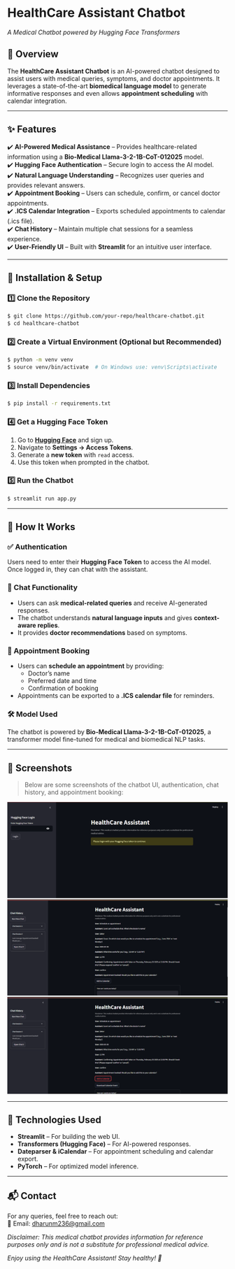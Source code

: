 # HealthCare Assistant Chatbot

  
*A Medical Chatbot powered by Hugging Face Transformers*

## 🌟 Overview
The **HealthCare Assistant Chatbot** is an AI-powered chatbot designed to assist users with medical queries, symptoms, and doctor appointments. It leverages a state-of-the-art **biomedical language model** to generate informative responses and even allows **appointment scheduling** with calendar integration.

---
## ✨ Features

✔️ **AI-Powered Medical Assistance** – Provides healthcare-related information using a **Bio-Medical Llama-3-2-1B-CoT-012025** model.  
✔️ **Hugging Face Authentication** – Secure login to access the AI model.  
✔️ **Natural Language Understanding** – Recognizes user queries and provides relevant answers.  
✔️ **Appointment Booking** – Users can schedule, confirm, or cancel doctor appointments.  
✔️ **.ICS Calendar Integration** – Exports scheduled appointments to calendar (.ics file).  
✔️ **Chat History** – Maintain multiple chat sessions for a seamless experience.  
✔️ **User-Friendly UI** – Built with **Streamlit** for an intuitive user interface.  

---
## 🚀 Installation & Setup

### 1️⃣ Clone the Repository
```bash
$ git clone https://github.com/your-repo/healthcare-chatbot.git
$ cd healthcare-chatbot
```

### 2️⃣ Create a Virtual Environment (Optional but Recommended)
```bash
$ python -m venv venv
$ source venv/bin/activate  # On Windows use: venv\Scripts\activate
```

### 3️⃣ Install Dependencies
```bash
$ pip install -r requirements.txt
```

### 4️⃣ Get a Hugging Face Token
1. Go to **[Hugging Face](https://huggingface.co/join)** and sign up.
2. Navigate to **Settings → Access Tokens**.
3. Generate a **new token** with `read` access.
4. Use this token when prompted in the chatbot.

### 5️⃣ Run the Chatbot
```bash
$ streamlit run app.py
```

---
## 🏥 How It Works

### ✅ Authentication
Users need to enter their **Hugging Face Token** to access the AI model. Once logged in, they can chat with the assistant.

### 💬 Chat Functionality
- Users can ask **medical-related queries** and receive AI-generated responses.
- The chatbot understands **natural language inputs** and gives **context-aware replies**.
- It provides **doctor recommendations** based on symptoms.

### 📅 Appointment Booking
- Users can **schedule an appointment** by providing:
  - Doctor’s name
  - Preferred date and time
  - Confirmation of booking
- Appointments can be exported to a **.ICS calendar file** for reminders.

### 🛠️ Model Used
The chatbot is powered by **Bio-Medical Llama-3-2-1B-CoT-012025**, a transformer model fine-tuned for medical and biomedical NLP tasks.

---
## 📸 Screenshots
> Below are some screenshots of the chatbot UI, authentication, chat history, and appointment booking:

![Hugging face Login Page](Resources/token_login.png)
![Chat Interface](Resources/Chat.png)
![Appointment Scheduling](Resources/Appointment.png)

---
## 📌 Technologies Used
- **Streamlit** – For building the web UI.
- **Transformers (Hugging Face)** – For AI-powered responses.
- **Dateparser & iCalendar** – For appointment scheduling and calendar export.
- **PyTorch** – For optimized model inference.

---
## 📬 Contact
For any queries, feel free to reach out:  
📧 Email: dharunm236@gmail.com

_Disclaimer: This medical chatbot provides information for reference purposes only and is not a substitute for professional medical advice._

_Enjoy using the HealthCare Assistant! Stay healthy! 💙_

